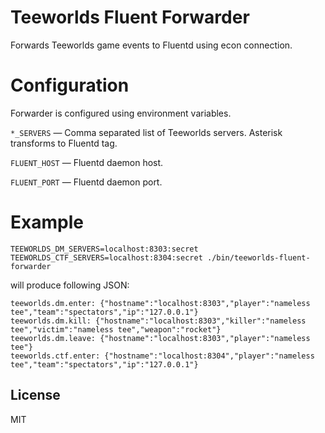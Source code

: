 # Teeworlds Fluent Forwarder

Forwards Teeworlds game events to Fluentd using econ connection.

# Configuration

Forwarder is configured using environment variables.

`*_SERVERS` — Comma separated list of Teeworlds servers. Asterisk transforms to Fluentd tag.

`FLUENT_HOST` — Fluentd daemon host.

`FLUENT_PORT` — Fluentd daemon port.

# Example

```
TEEWORLDS_DM_SERVERS=localhost:8303:secret TEEWORLDS_CTF_SERVERS=localhost:8304:secret ./bin/teeworlds-fluent-forwarder
```

will produce following JSON:

```
teeworlds.dm.enter: {"hostname":"localhost:8303","player":"nameless tee","team":"spectators","ip":"127.0.0.1"}
teeworlds.dm.kill: {"hostname":"localhost:8303","killer":"nameless tee","victim":"nameless tee","weapon":"rocket"}
teeworlds.dm.leave: {"hostname":"localhost:8303","player":"nameless tee"}
teeworlds.ctf.enter: {"hostname":"localhost:8304","player":"nameless tee","team":"spectators","ip":"127.0.0.1"}
```

## License

MIT
